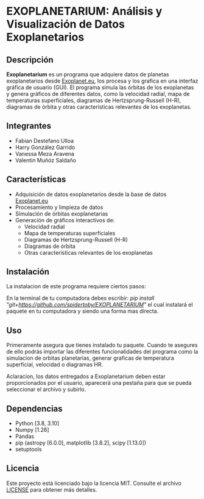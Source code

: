 # EXOPLANETARIUM: Análisis y Visualización de Datos Exoplanetarios

## Descripción

**Exoplanetarium** es un programa que adquiere datos de planetas exoplanetarios desde [Exoplanet.eu](https://exoplanet.eu/catalog/), los procesa y los grafica en una interfaz gráfica de usuario (GUI). El programa simula las órbitas de los exoplanetas y genera gráficos de diferentes datos, como la velocidad radial, mapa de temperaturas superficiales, diagramas de Hertzsprung-Russell (H-R), diagramas de órbita y otras características relevantes de los exoplanetas.

## Integrantes

- Fabian Destefano Ulloa
- Harry González Garrido
- Vanessa Meza Aravena
- Valentin Muñóz Saldaño

## Características

- Adquisición de datos exoplanetarios desde la base de datos [Exoplanet.eu](https://exoplanet.eu/catalog/)
- Procesamiento y limpieza de datos
- Simulación de órbitas exoplanetarias
- Generación de gráficos interactivos de:
  - Velocidad radial
  - Mapa de temperaturas superficiales
  - Diagramas de Hertzsprung-Russell (H-R)
  - Diagramas de órbita
  - Otras características relevantes de los exoplanetas




## Instalación 
La instalacion de este programa requiere ciertos pasos:

En la terminal de tu computadora debes escribir: 
*pip install "git+https://github.com/spidertoby/EXOPLANETARIUM"* el cual instalará el paquete en tu computadora y siendo una forma mas directa.

## Uso
Primeramente asegura que tienes instalado tu paquete. Cuando te asegures de ello podrás importar las diferentes funcionalidades del programa
como la simulacion de orbitas planetarias, generar graficas de temperatura superficial, velocidad o diagramas HR.

Aclaracion, los datos entregados a Exoplanetarium deben estar proporcionados por el usuario, aparecerá una pestaña para que se pueda seleccionar el archivo y subirlo.
## Dependencias
- Python [3.8, 3.10]
- Numpy [1.26]
- Pandas
- pip (astropy [6.0.0], matplotlib [3.8.2], scipy [1.13.0])
- setuptools 

## Licencia

Este proyecto está licenciado bajo la licencia MIT. Consulte el archivo [LICENSE](LICENSE) para obtener más detalles.
